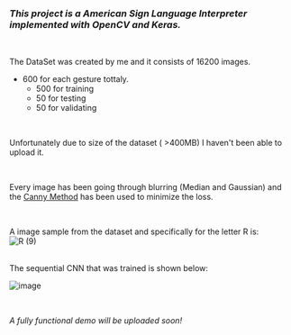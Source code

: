 ### ***This project is a American Sign Language Interpreter implemented with OpenCV and Keras.***

<br>

The DataSet was created by me and it consists of 16200 images.
  
  - 600 for each gesture tottaly.
    - 500 for training
    - 50 for testing
    - 50 for validating
    
<br>

Unfortunately due to size of the dataset ( >400MB) I haven't been able to upload it.

<br>
    
Every image has been going through blurring (Median and Gaussian) and  the [Canny Method](https://en.wikipedia.org/wiki/Canny_edge_detector) has been used to minimize the loss.
  
<br>

A image sample from the dataset and specifically for the letter R is:
<br>
![R (9)](https://user-images.githubusercontent.com/37080724/77018348-dac2fc80-6985-11ea-966e-a0ff06c23706.jpg)

<br>
The sequential CNN that was trained is shown below:
<br>

![image](https://user-images.githubusercontent.com/37080724/77018568-9e43d080-6986-11ea-9a07-5c5beb899bc5.png)

<br>

*A fully functional demo will be uploaded soon!*

